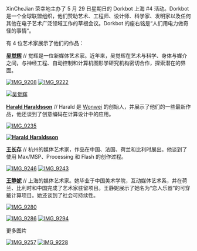 XinCheJian 荣幸地主办了 5 月 29 日星期日的 Dorkbot 上海 #4 活动。Dorkbot 是一个全球联盟组织，他们赞助艺术、工程师、设计师、科学家、发明家以及任何其他在电子艺术广泛领域工作的草根会议。Dorkbot 的座右铭是“人们用电力做奇怪的事情”。

有 4 位艺术家展示了他们的作品：

**[吴觉辉](http://www.artlinkart.com/en/artist/overview/07cbsAt)** // 觉辉是一位新媒体艺术家。近年来，吴觉辉在艺术与科学、身体与媒介之间，与神经工程、自动控制和计算机图形学研究机构密切合作，探索潜在的界面。

[![](http://xinchejian.com/wp-content/uploads/2011/06/IMG_9208-600x400.jpg "IMG_9208")](http://xinchejian.com/?attachment%5Fid=1086) [![](http://xinchejian.com/wp-content/uploads/2011/06/IMG_9222-600x400.jpg "IMG_9222")](http://xinchejian.com/?attachment%5Fid=1096)

[![](http://dorkbot.org/dorkbotshanghai/wp-content/uploads/wujuehui.png "吴觉辉")](http://dorkbot.org/dorkbotshanghai/wp-content/uploads/wujuehui.png)

[**Harald Haraldsson**](http://wonwei.com) // Harald 是 [Wonwei](http://wonwei.com/) 的创始人，并展示了他们的一些最新作品，他还谈到了创意编码在计算设计中的应用。

[![](http://xinchejian.com/wp-content/uploads/2011/06/IMG_9235-600x400.jpg "IMG_9235")](http://xinchejian.com/?attachment%5Fid=1099)

**[![](http://dorkbot.org/dorkbotshanghai/wp-content/uploads/haraldharaldsson.jpg "Harald Haraldsson")](http://dorkbot.org/dorkbotshanghai/wp-content/uploads/haraldharaldsson.jpg)**

[**王长存**](http://httpwang.net) // 杭州的媒体艺术家，作品在中国、法国、荷兰和比利时展出。他谈到了使用 Max/MSP、Processing 和 Flash 的创作过程。

[![](http://xinchejian.com/wp-content/uploads/2011/06/IMG_9246-600x400.jpg "IMG_9246")](http://xinchejian.com/?attachment%5Fid=1094) [![](http://xinchejian.com/wp-content/uploads/2011/06/IMG_9243-600x400.jpg "IMG_9243")](http://xinchejian.com/?attachment%5Fid=1102)

**[王静妮](http://blog.sina.com.cn/niniwhatever)** // 上海的媒体艺术家。她毕业于中国美术学院，互动媒体艺术系，并在荷兰、比利时和中国完成了艺术家驻留项目。王静妮展示了她名为“恋人乐器”的可穿戴计算项目。她还谈到了社会可持续性。

[![](http://xinchejian.com/wp-content/uploads/2011/06/IMG_92801-266x400.jpg "IMG_9280")](http://xinchejian.com/?attachment%5Fid=1100)

[![](http://xinchejian.com/wp-content/uploads/2011/06/IMG_9286-600x400.jpg "IMG_9286")](http://xinchejian.com/?attachment%5Fid=1098) [![](http://xinchejian.com/wp-content/uploads/2011/06/IMG_9294-600x400.jpg "IMG_9294")](http://xinchejian.com/?attachment%5Fid=1106)

更多图片

[![](http://xinchejian.com/wp-content/uploads/2011/06/IMG_9257-600x400.jpg "IMG_9257")](http://xinchejian.com/?attachment%5Fid=1092) [![](http://xinchejian.com/wp-content/uploads/2011/06/IMG_9228-600x400.jpg "IMG_9228")](http://xinchejian.com/?attachment%5Fid=1095)